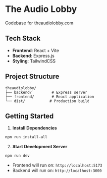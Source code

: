 # The Audio Lobby

Codebase for theaudiolobby.com

## Tech Stack

- **Frontend**: React + Vite
- **Backend**: Express.js
- **Styling**: TailwindCSS

## Project Structure

```
theaudiolobby/
├── backend/         # Express server
├── frontend/        # React application
└── dist/           # Production build
```

## Getting Started

1. **Install Dependencies**
```bash
npm run install-all
```

2. **Start Development Server**
```bash
npm run dev
```
- Frontend will run on: `http://localhost:5173`
- Backend will run on: `http://localhost:3000`
